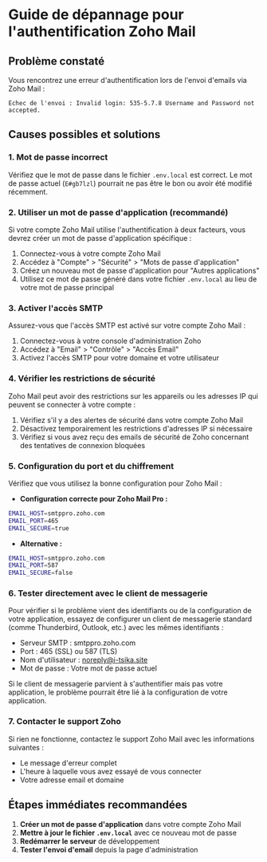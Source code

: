 # Guide de dépannage pour l'authentification Zoho Mail

## Problème constaté
Vous rencontrez une erreur d'authentification lors de l'envoi d'emails via Zoho Mail :
```
Échec de l'envoi : Invalid login: 535-5.7.8 Username and Password not accepted.
```

## Causes possibles et solutions

### 1. Mot de passe incorrect
Vérifiez que le mot de passe dans le fichier `.env.local` est correct. Le mot de passe actuel (`E#gb7lzl`) pourrait ne pas être le bon ou avoir été modifié récemment.

### 2. Utiliser un mot de passe d'application (recommandé)
Si votre compte Zoho Mail utilise l'authentification à deux facteurs, vous devrez créer un mot de passe d'application spécifique :

1. Connectez-vous à votre compte Zoho Mail
2. Accédez à "Compte" > "Sécurité" > "Mots de passe d'application"
3. Créez un nouveau mot de passe d'application pour "Autres applications"
4. Utilisez ce mot de passe généré dans votre fichier `.env.local` au lieu de votre mot de passe principal

### 3. Activer l'accès SMTP
Assurez-vous que l'accès SMTP est activé sur votre compte Zoho Mail :

1. Connectez-vous à votre console d'administration Zoho
2. Accédez à "Email" > "Contrôle" > "Accès Email"
3. Activez l'accès SMTP pour votre domaine et votre utilisateur

### 4. Vérifier les restrictions de sécurité
Zoho Mail peut avoir des restrictions sur les appareils ou les adresses IP qui peuvent se connecter à votre compte :

1. Vérifiez s'il y a des alertes de sécurité dans votre compte Zoho Mail
2. Désactivez temporairement les restrictions d'adresses IP si nécessaire
3. Vérifiez si vous avez reçu des emails de sécurité de Zoho concernant des tentatives de connexion bloquées

### 5. Configuration du port et du chiffrement
Vérifiez que vous utilisez la bonne configuration pour Zoho Mail :

- **Configuration correcte pour Zoho Mail Pro :**
```bash
EMAIL_HOST=smtppro.zoho.com
EMAIL_PORT=465
EMAIL_SECURE=true
```

- **Alternative :**
```bash
EMAIL_HOST=smtppro.zoho.com
EMAIL_PORT=587
EMAIL_SECURE=false
```

### 6. Tester directement avec le client de messagerie

Pour vérifier si le problème vient des identifiants ou de la configuration de votre application, essayez de configurer un client de messagerie standard (comme Thunderbird, Outlook, etc.) avec les mêmes identifiants :

- Serveur SMTP : smtppro.zoho.com
- Port : 465 (SSL) ou 587 (TLS)
- Nom d'utilisateur : noreply@i-tsika.site
- Mot de passe : Votre mot de passe actuel

Si le client de messagerie parvient à s'authentifier mais pas votre application, le problème pourrait être lié à la configuration de votre application.

### 7. Contacter le support Zoho

Si rien ne fonctionne, contactez le support Zoho Mail avec les informations suivantes :
- Le message d'erreur complet
- L'heure à laquelle vous avez essayé de vous connecter
- Votre adresse email et domaine

## Étapes immédiates recommandées

1. **Créer un mot de passe d'application** dans votre compte Zoho Mail
2. **Mettre à jour le fichier `.env.local`** avec ce nouveau mot de passe
3. **Redémarrer le serveur** de développement
4. **Tester l'envoi d'email** depuis la page d'administration
